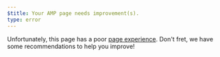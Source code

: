 ```yaml
---
$title: Your AMP page needs improvement(s).
type: error
---
```

Unfortunately, this page has a poor
[page experience](https://developers.google.com/search/docs/guides/page-experience).
Don't fret, we have some recommendations to help you improve!

